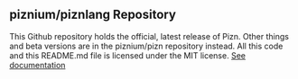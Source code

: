 ## piznium/piznlang Repository
This Github repository holds the official, latest release of Pizn. Other things and beta versions are in the piznium/pizn repository instead. All this code and this README.md file is licensed under the MIT license. [See documentation](https://sent.miraheze.org/wiki/Pizn_docs)
